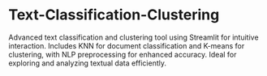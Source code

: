# Text-Classification-Clustering
Advanced text classification and clustering tool using Streamlit for intuitive interaction. Includes KNN for document classification and K-means for clustering, with NLP preprocessing for enhanced accuracy. Ideal for exploring and analyzing textual data efficiently.
